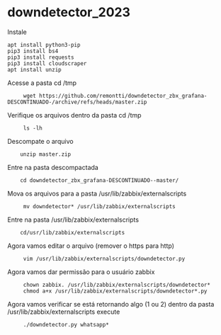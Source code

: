 # downdetector_2023
Instale

	apt install python3-pip
	pip3 install bs4
 	pip3 install requests
 	pip3 install cloudscraper
 	apt install unzip
		 
Acesse a pasta cd /tmp

		 wget https://github.com/remontti/downdetector_zbx_grafana-DESCONTINUADO-/archive/refs/heads/master.zip
Verifique os arquivos dentro da pasta cd /tmp
		 
		 ls -lh
Descompate o arquivo		 
		 
		unzip master.zip
Entre na pasta descompactada
		
		cd downdetector_zbx_grafana-DESCONTINUADO--master/
Mova os arquivos para a pasta /usr/lib/zabbix/externalscripts
		 
		 mv downdetector* /usr/lib/zabbix/externalscripts
Entre na pasta /usr/lib/zabbix/externalscripts

		cd/usr/lib/zabbix/externalscripts
Agora vamos editar o arquivo (remover o https para http)

		 vim /usr/lib/zabbix/externalscripts/downdetector.py
Agora vamos dar permissão para o usuário zabbix
		
		 chown zabbix. /usr/lib/zabbix/externalscripts/downdetector*
		 chmod a+x /usr/lib/zabbix/externalscripts/downdetector*.py
Agora vamos verificar se está retornando algo (1 ou 2) dentro da pasta /usr/lib/zabbix/externalscripts execute
		 
		 ./downdetector.py whatsapp*

